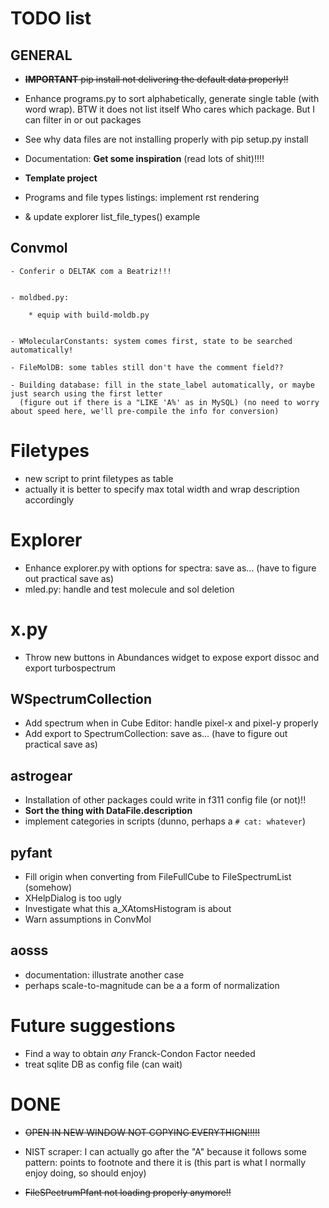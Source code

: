 # TODO list



## GENERAL

- ~~**IMPORTANT** pip install not delivering the default data properly!!~~

- Enhance programs.py to sort alphabetically, generate single table (with word wrap). BTW it does not list itself
  Who cares which package. But I can filter in or out packages
 
- See why data files are not installing properly with pip setup.py install
  
- Documentation: **Get some inspiration** (read lots of shit)!!!!
- **Template project**
- Programs and file types listings: implement rst rendering
- & update explorer list_file_types() example


## Convmol

    - Conferir o DELTAK com a Beatriz!!!


    - moldbed.py:
    
        * equip with build-moldb.py
        

    - WMolecularConstants: system comes first, state to be searched automatically!   
    
    - FileMolDB: some tables still don't have the comment field??
    
    - Building database: fill in the state_label automatically, or maybe just search using the first letter
      (figure out if there is a "LIKE 'A%' as in MySQL) (no need to worry about speed here, we'll pre-compile the info for conversion)
      


# Filetypes

- new script to print filetypes as table
- actually it is better to specify max total width and wrap description accordingly

# Explorer

- Enhance explorer.py with options for spectra: save as... (have to figure out practical save as)
- mled.py: handle and test molecule and sol deletion

# x.py

- Throw new buttons in Abundances widget to expose export dissoc and export turbospectrum

## WSpectrumCollection

- Add spectrum when in Cube Editor: handle pixel-x and pixel-y properly
- Add export to SpectrumCollection: save as... (have to figure out practical save as)


## astrogear

  - Installation of other packages could write in f311 config file (or not)!!
  - **Sort the thing with DataFile.description**
  - implement categories in scripts (dunno, perhaps a `# cat: whatever`)

## pyfant

  - Fill origin when converting from FileFullCube to FileSpectrumList (somehow)
  - XHelpDialog is too ugly
  - Investigate what this a_XAtomsHistogram is about
  - Warn assumptions in ConvMol

  
## aosss

  - documentation: illustrate another case
  - perhaps scale-to-magnitude can be a a form of normalization


# Future suggestions

  - Find a way to obtain *any* Franck-Condon Factor needed
  - treat sqlite DB as config file (can wait)
  

# DONE

- ~~OPEN IN NEW WINDOW NOT COPYING EVERYTHIGN!!!!!~~
- NIST scraper: I can actually go after the "A" because it follows some pattern: points to footnote and there it is (this part is what I normally enjoy doing, so should enjoy)


- ~~FileSPectrumPfant not loading properly anymore!!~~
